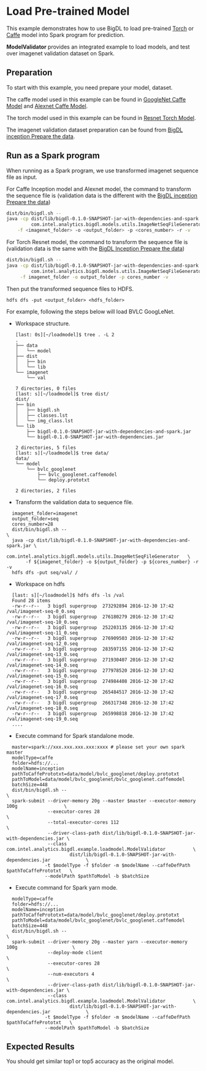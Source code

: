 # Load Pre-trained Model

This example demonstrates how to use BigDL to load pre-trained [Torch](http://torch.ch/) or [Caffe](http://caffe.berkeleyvision.org/) model into Spark program for prediction.

**ModelValidator** provides an integrated example to load models, and test over imagenet validation dataset on Spark.

## Preparation

To start with this example, you need prepare your model, dataset.

The caffe model used in this example can be found in 
[GoogleNet Caffe Model](https://github.com/BVLC/caffe/tree/master/models/bvlc_googlenet)
and [Alexnet Caffe Model](https://github.com/BVLC/caffe/tree/master/models/bvlc_alexnet).

The torch model used in this example can be found in
[Resnet Torch Model](https://github.com/facebook/fb.resnet.torch/tree/master/pretrained#trained-resnet-torch-models).

The imagenet validation dataset preparation can be found from
[BigDL inception Prepare the data](https://github.com/intel-analytics/BigDL/tree/master/spark/dl/src/main/scala/com/intel/analytics/bigdl/models/inception#prepare-the-data).

## Run as a Spark program

When running as a Spark program, we use transformed imagenet sequence file as input.

For Caffe Inception model and Alexnet model, the command to transform the sequence file is (validation data is the different with the [BigDL inception Prepare the data](https://github.com/intel-analytics/BigDL/tree/master/spark/dl/src/main/scala/com/intel/analytics/bigdl/models/inception#prepare-the-data))

```bash
dist/bin/bigdl.sh --
java -cp dist/lib/bigdl-0.1.0-SNAPSHOT-jar-with-dependencies-and-spark.jar \
         com.intel.analytics.bigdl.models.utils.ImageNetSeqFileGenerator   \
    -f <imagenet_folder> -o <output_folder> -p <cores_number> -r -v
```

For Torch Resnet model, the command to transform the sequence file is (validation data is the same with the [BigDL Inception Prepare the data](https://github.com/intel-analytics/BigDL/tree/master/spark/dl/src/main/scala/com/intel/analytics/bigdl/models/inception#prepare-the-data))

```bash
dist/bin/bigdl.sh --
java -cp dist/lib/bigdl-0.1.0-SNAPSHOT-jar-with-dependencies-and-spark.jar \
         com.intel.analytics.bigdl.models.utils.ImageNetSeqFileGenerator   \
     -f imagenet_folder -o output_folder -p cores_number -v
```

Then put the transformed sequence files to HDFS.

```
hdfs dfs -put <output_folder> <hdfs_folder>
```

For example, following the steps below will load BVLC GoogLeNet. 

+ Workspace  structure.

  ```
  [last: 0s][~/loadmodel]$ tree . -L 2
  .
  ├── data
  │   └── model
  ├── dist
  │   ├── bin
  │   └── lib
  └── imagenet
      └── val

  7 directories, 0 files
  [last: s][~/loadmodel]$ tree dist/
  dist/
  ├── bin
  │   ├── bigdl.sh
  │   ├── classes.lst
  │   └── img_class.lst
  └── lib
      ├── bigdl-0.1.0-SNAPSHOT-jar-with-dependencies-and-spark.jar
      └── bigdl-0.1.0-SNAPSHOT-jar-with-dependencies.jar

  2 directories, 5 files
  [last: s][~/loadmodel]$ tree data/
  data/
  └── model
      └── bvlc_googlenet
          ├── bvlc_googlenet.caffemodel
          └── deploy.prototxt

  2 directories, 2 files
  ```


- Transform the validation data to sequence file.

```shell
  imagenet_folder=imagenet
  output_folder=seq
  cores_number=28
  dist/bin/bigdl.sh --                                                       \
  java -cp dist/lib/bigdl-0.1.0-SNAPSHOT-jar-with-dependencies-and-spark.jar \
           com.intel.analytics.bigdl.models.utils.ImageNetSeqFileGenerator   \
       -f ${imagenet_folder} -o ${output_folder} -p ${cores_number} -r -v
  hdfs dfs -put seq/val/ /
```


- Workspace on hdfs

```
  [last: s][~/loadmodel]$ hdfs dfs -ls /val
  Found 28 items
  -rw-r--r--   3 bigdl supergroup  273292894 2016-12-30 17:42 /val/imagenet-seq-0_0.seq
  -rw-r--r--   3 bigdl supergroup  276180279 2016-12-30 17:42 /val/imagenet-seq-10_0.seq
  -rw-r--r--   3 bigdl supergroup  252203135 2016-12-30 17:42 /val/imagenet-seq-11_0.seq
  -rw-r--r--   3 bigdl supergroup  276909503 2016-12-30 17:42 /val/imagenet-seq-12_0.seq
  -rw-r--r--   3 bigdl supergroup  283597155 2016-12-30 17:42 /val/imagenet-seq-13_0.seq
  -rw-r--r--   3 bigdl supergroup  271930407 2016-12-30 17:42 /val/imagenet-seq-14_0.seq
  -rw-r--r--   3 bigdl supergroup  277978520 2016-12-30 17:42 /val/imagenet-seq-15_0.seq
  -rw-r--r--   3 bigdl supergroup  274984408 2016-12-30 17:42 /val/imagenet-seq-16_0.seq
  -rw-r--r--   3 bigdl supergroup  265484517 2016-12-30 17:42 /val/imagenet-seq-17_0.seq
  -rw-r--r--   3 bigdl supergroup  266317348 2016-12-30 17:42 /val/imagenet-seq-18_0.seq
  -rw-r--r--   3 bigdl supergroup  265998818 2016-12-30 17:42 /val/imagenet-seq-19_0.seq
  ....
```

- Execute command for Spark standalone mode.
```shell
  master=spark://xxx.xxx.xxx.xxx:xxxx # please set your own spark master
  modelType=caffe
  folder=hdfs://...
  modelName=inception
  pathToCaffePrototxt=data/model/bvlc_googlenet/deploy.prototxt
  pathToModel=data/model/bvlc_googlenet/bvlc_googlenet.caffemodel
  batchSize=448
  dist/bin/bigdl.sh --                                                                     \
  spark-submit --driver-memory 20g --master $master --executor-memory 100g                 \
               --executor-cores 28                                                         \
               --total-executor-cores 112                                                  \
               --driver-class-path dist/lib/bigdl-0.1.0-SNAPSHOT-jar-with-dependencies.jar \
               --class com.intel.analytics.bigdl.example.loadmodel.ModelValidator          \
                       dist/lib/bigdl-0.1.0-SNAPSHOT-jar-with-dependencies.jar             \
              -t $modelType -f $folder -m $modelName --caffeDefPath $pathToCaffePrototxt   \
              --modelPath $pathToModel -b $batchSize
```

- Execute command for Spark yarn mode.
```shell
  modelType=caffe
  folder=hdfs://...
  modelName=inception
  pathToCaffePrototxt=data/model/bvlc_googlenet/deploy.prototxt
  pathToModel=data/model/bvlc_googlenet/bvlc_googlenet.caffemodel
  batchSize=448
  dist/bin/bigdl.sh --                                                                     \
  spark-submit --driver-memory 20g --master yarn --executor-memory 100g                    \
               --deploy-mode client                                                        \
               --executor-cores 28                                                         \
               --num-executors 4                                                  \
               --driver-class-path dist/lib/bigdl-0.1.0-SNAPSHOT-jar-with-dependencies.jar \
               --class com.intel.analytics.bigdl.example.loadmodel.ModelValidator          \
                       dist/lib/bigdl-0.1.0-SNAPSHOT-jar-with-dependencies.jar             \
              -t $modelType -f $folder -m $modelName --caffeDefPath $pathToCaffePrototxt   \
              --modelPath $pathToModel -b $batchSize
```

## Expected Results

You should get similar top1 or top5 accuracy as the original model.
